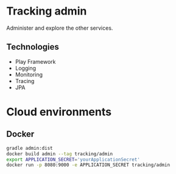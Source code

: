 # Tracking admin

Administer and explore the other services.

## Technologies

- Play Framework
- Logging
- Monitoring
- Tracing
- JPA

# Cloud environments

## Docker

```bash
gradle admin:dist
docker build admin --tag tracking/admin
export APPLICATION_SECRET='yourApplicationSecret'
docker run -p 8080:9000 -e APPLICATION_SECRET tracking/admin
```
